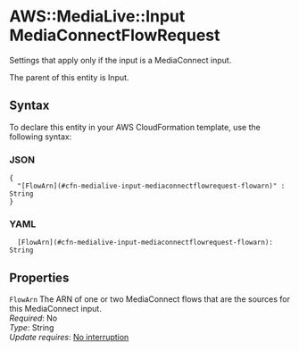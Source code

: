 # AWS::MediaLive::Input MediaConnectFlowRequest<a name="aws-properties-medialive-input-mediaconnectflowrequest"></a>

Settings that apply only if the input is a MediaConnect input\.

The parent of this entity is Input\.

## Syntax<a name="aws-properties-medialive-input-mediaconnectflowrequest-syntax"></a>

To declare this entity in your AWS CloudFormation template, use the following syntax:

### JSON<a name="aws-properties-medialive-input-mediaconnectflowrequest-syntax.json"></a>

```
{
  "[FlowArn](#cfn-medialive-input-mediaconnectflowrequest-flowarn)" : String
}
```

### YAML<a name="aws-properties-medialive-input-mediaconnectflowrequest-syntax.yaml"></a>

```
  [FlowArn](#cfn-medialive-input-mediaconnectflowrequest-flowarn): String
```

## Properties<a name="aws-properties-medialive-input-mediaconnectflowrequest-properties"></a>

`FlowArn`  <a name="cfn-medialive-input-mediaconnectflowrequest-flowarn"></a>
The ARN of one or two MediaConnect flows that are the sources for this MediaConnect input\.   
*Required*: No  
*Type*: String  
*Update requires*: [No interruption](https://docs.aws.amazon.com/AWSCloudFormation/latest/UserGuide/using-cfn-updating-stacks-update-behaviors.html#update-no-interrupt)